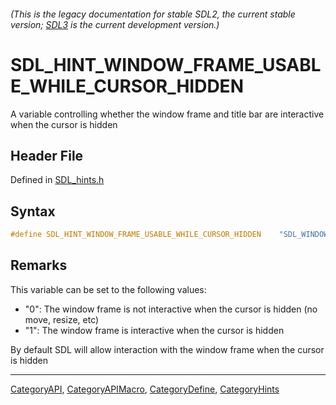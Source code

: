 ###### (This is the legacy documentation for stable SDL2, the current stable version; [SDL3](https://wiki.libsdl.org/SDL3/) is the current development version.)
# SDL_HINT_WINDOW_FRAME_USABLE_WHILE_CURSOR_HIDDEN

A variable controlling whether the window frame and title bar are interactive when the cursor is hidden

## Header File

Defined in [SDL_hints.h](https://github.com/libsdl-org/SDL/blob/SDL2/include/SDL_hints.h)

## Syntax

```c
#define SDL_HINT_WINDOW_FRAME_USABLE_WHILE_CURSOR_HIDDEN    "SDL_WINDOW_FRAME_USABLE_WHILE_CURSOR_HIDDEN"
```

## Remarks

This variable can be set to the following values:

- "0": The window frame is not interactive when the cursor is hidden (no
  move, resize, etc)
- "1": The window frame is interactive when the cursor is hidden

By default SDL will allow interaction with the window frame when the cursor
is hidden

----
[CategoryAPI](CategoryAPI), [CategoryAPIMacro](CategoryAPIMacro), [CategoryDefine](CategoryDefine), [CategoryHints](CategoryHints)



